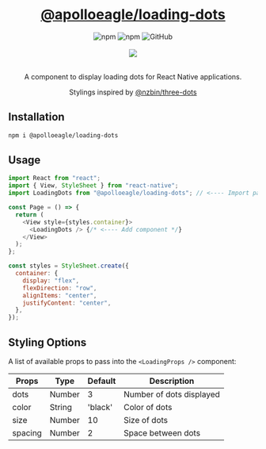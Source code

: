 <div align="center">
  <p>
     <h1 align="center" style="color:red;">
       <a href="https://www.npmjs.com/package/@apolloeagle/loading-dots" target="_blank">
       @apolloeagle/loading-dots</a>
     </h1>
  </p>
  <img alt="npm" src="https://img.shields.io/npm/v/@apolloeagle/loading-dots">
  <img alt="npm" src="https://img.shields.io/npm/dt/@apolloeagle/loading-dots">
  <img alt="GitHub" src="https://img.shields.io/github/license/ApolloEagle/loading-dots">
</div>
<br />

<div align="center">
  <img src="https://github.com/ApolloEagle/loading-dots/blob/main/src/assets/loading-dots.gif" />
  <br />
  <br />
  <p>A component to display loading dots for React Native applications.</p>
  <p>Stylings inspired by <a href="https://github.com/nzbin/three-dots" target="_blank">@nzbin/three-dots</a></p>
</div>

## Installation

```sh
npm i @apolloeagle/loading-dots
```

## Usage

```js
import React from "react";
import { View, StyleSheet } from "react-native";
import LoadingDots from "@apolloeagle/loading-dots"; // <---- Import package

const Page = () => {
  return (
    <View style={styles.container}>
      <LoadingDots /> {/* <---- Add component */}
    </View>
  );
};

const styles = StyleSheet.create({
  container: {
    display: "flex",
    flexDirection: "row",
    alignItems: "center",
    justifyContent: "center",
  },
});
```

## Styling Options

A list of available props to pass into the `<LoadingProps />` component:

| Props   | Type   | Default | Description              |
| ------- | ------ | ------- | ------------------------ |
| dots    | Number | 3       | Number of dots displayed |
| color   | String | 'black' | Color of dots            |
| size    | Number | 10      | Size of dots             |
| spacing | Number | 2       | Space between dots       |
